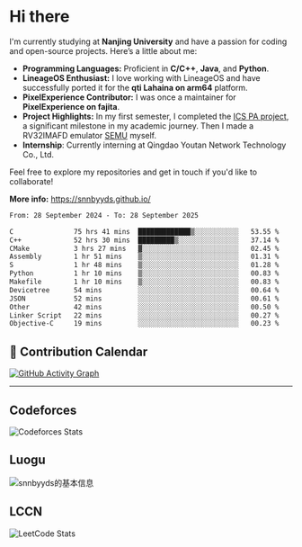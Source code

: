 # Hi there

I'm currently studying at **Nanjing University** and have a passion for coding and open-source projects. Here’s a little about me:

- **Programming Languages:** Proficient in **C/C++**, **Java**, and **Python**.
- **LineageOS Enthusiast:** I love working with LineageOS and have successfully ported it for the **qti Lahaina on arm64** platform.
- **PixelExperience Contributor:** I was once a maintainer for **PixelExperience on fajita**.
- **Project Highlights:** In my first semester, I completed the [ICS PA project](https://nju-projectn.github.io/ics-pa-gitbook/ics2024/), a significant milestone in my academic journey. Then I made a RV32IMAFD emulator [SEMU](https://github.com/snnbyyds/semu) myself.
- **Internship**: Currently interning at Qingdao Youtan Network Technology Co., Ltd.

Feel free to explore my repositories and get in touch if you'd like to collaborate!

**More info:** https://snnbyyds.github.io/

<!--START_SECTION:waka-->

```txt
From: 28 September 2024 - To: 28 September 2025

C               75 hrs 41 mins  █████████████▒░░░░░░░░░░░   53.55 %
C++             52 hrs 30 mins  █████████▒░░░░░░░░░░░░░░░   37.14 %
CMake           3 hrs 27 mins   ▓░░░░░░░░░░░░░░░░░░░░░░░░   02.45 %
Assembly        1 hr 51 mins    ▒░░░░░░░░░░░░░░░░░░░░░░░░   01.31 %
S               1 hr 48 mins    ▒░░░░░░░░░░░░░░░░░░░░░░░░   01.28 %
Python          1 hr 10 mins    ▒░░░░░░░░░░░░░░░░░░░░░░░░   00.83 %
Makefile        1 hr 10 mins    ▒░░░░░░░░░░░░░░░░░░░░░░░░   00.83 %
Devicetree      54 mins         ░░░░░░░░░░░░░░░░░░░░░░░░░   00.64 %
JSON            52 mins         ░░░░░░░░░░░░░░░░░░░░░░░░░   00.61 %
Other           42 mins         ░░░░░░░░░░░░░░░░░░░░░░░░░   00.50 %
Linker Script   22 mins         ░░░░░░░░░░░░░░░░░░░░░░░░░   00.27 %
Objective-C     19 mins         ░░░░░░░░░░░░░░░░░░░░░░░░░   00.23 %
```

<!--END_SECTION:waka-->

## 📅 Contribution Calendar

[![GitHub Activity Graph](https://github-readme-activity-graph.vercel.app/graph?username=snnbyyds&theme=react-dark)](https://github.com/snnbyyds)

---

## Codeforces
![Codeforces Stats](https://codeforces-readme-stats.vercel.app/api/card?username=snnbyyds)

## Luogu
![snnbyyds的基本信息](https://luogu-card.vercel.app/about?id=1560631)

## LCCN
![LeetCode Stats](https://leetcard.jacoblin.cool/snnbyyds?theme=light&font=Fuzzy%20Bubbles&site=cn)
